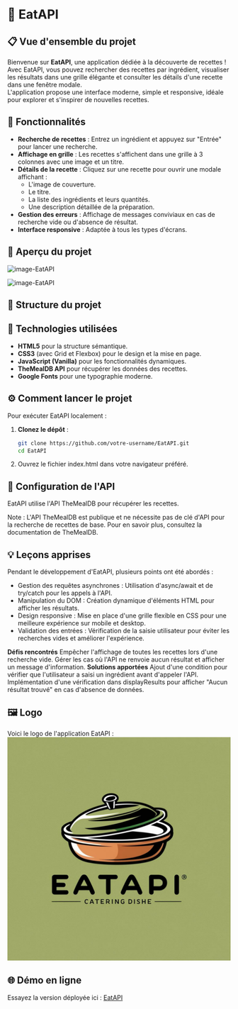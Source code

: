 # 🍴 EatAPI

## 📋 Vue d'ensemble du projet
Bienvenue sur **EatAPI**, une application dédiée à la découverte de recettes !  
Avec EatAPI, vous pouvez rechercher des recettes par ingrédient, visualiser les résultats dans une grille élégante et consulter les détails d'une recette dans une fenêtre modale.  
L'application propose une interface moderne, simple et responsive, idéale pour explorer et s'inspirer de nouvelles recettes.

## 📱 Fonctionnalités

- **Recherche de recettes** : Entrez un ingrédient et appuyez sur "Entrée" pour lancer une recherche.
- **Affichage en grille** : Les recettes s'affichent dans une grille à 3 colonnes avec une image et un titre.
- **Détails de la recette** : Cliquez sur une recette pour ouvrir une modale affichant :
  - L'image de couverture.
  - Le titre.
  - La liste des ingrédients et leurs quantités.
  - Une description détaillée de la préparation.
- **Gestion des erreurs** : Affichage de messages conviviaux en cas de recherche vide ou d'absence de résultat.
- **Interface responsive** : Adaptée à tous les types d'écrans.

## 📸 Aperçu du projet

![image-EatAPI](/demoEatAPI)

![image-EatAPI](/demo2EatAPI)

## 📂 Structure du projet

## 🚀 Technologies utilisées

- **HTML5** pour la structure sémantique.
- **CSS3** (avec Grid et Flexbox) pour le design et la mise en page.
- **JavaScript (Vanilla)** pour les fonctionnalités dynamiques.
- **TheMealDB API** pour récupérer les données des recettes.
- **Google Fonts** pour une typographie moderne.

## ⚙️ Comment lancer le projet

Pour exécuter EatAPI localement :

1. **Clonez le dépôt** :
   ```bash
   git clone https://github.com/votre-username/EatAPI.git
   cd EatAPI
   ```
2. Ouvrez le fichier index.html dans votre navigateur préféré.

## 🔑 Configuration de l'API

EatAPI utilise l'API TheMealDB pour récupérer les recettes.

Note : L'API TheMealDB est publique et ne nécessite pas de clé d'API pour la recherche de recettes de base.
Pour en savoir plus, consultez la documentation de TheMealDB.

## 💡 Leçons apprises

Pendant le développement d'EatAPI, plusieurs points ont été abordés :

- Gestion des requêtes asynchrones : Utilisation d'async/await et de try/catch pour les appels à l'API.
- Manipulation du DOM : Création dynamique d'éléments HTML pour afficher les résultats.
- Design responsive : Mise en place d'une grille flexible en CSS pour une meilleure expérience sur mobile et desktop.
- Validation des entrées : Vérification de la saisie utilisateur pour éviter les recherches vides et améliorer l'expérience.

**Défis rencontrés**
Empêcher l'affichage de toutes les recettes lors d'une recherche vide.
Gérer les cas où l'API ne renvoie aucun résultat et afficher un message d'information.
**Solutions apportées**
Ajout d'une condition pour vérifier que l'utilisateur a saisi un ingrédient avant d'appeler l'API.
Implémentation d'une vérification dans displayResults pour afficher "Aucun résultat trouvé" en cas d'absence de données.

## 🖼️ Logo

Voici le logo de l'application EatAPI : ![EatAPI](./logo-EatAPI-2.svg)

## 🌐 Démo en ligne

Essayez la version déployée ici : [EatAPI](https://fauve-mce.github.io/EatAPI/)





